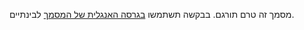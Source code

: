 מסמך זה טרם תורגם. בבקשה תשתמשו [בגרסה האנגלית של המסמך](../../../working-drafts/xml-format.md) לבינתיים.